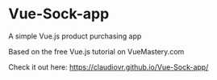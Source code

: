 # Vue-Sock-app
A simple Vue.js product purchasing app

Based on the free Vue.js tutorial on VueMastery.com 

Check it out here: https://claudiovr.github.io/Vue-Sock-app/
